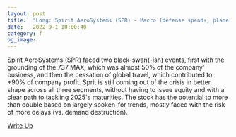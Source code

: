 ```yaml
---
layout: post
title:  "Long: Spirit AeroSystems (SPR) - Macro (defense spend↑, plane production↑) and idio (cost basis↓, revenue potential↑) moving in the right direction for SPR (↑ and to the →)."
date:   2022-9-1 10:00:40
category: f
og_image:
---
```


Spirit AeroSystems (SPR) faced two black-swan(-ish) events, first with the grounding of the 737 MAX, which was almost 50% of the company' business, and then the cessation of global travel, which contributed to +90% of company profit. Sprit is still coming out of the crisis in better shape across all three segments, without having to issue equity and with a clear path to tackling 2025's maturities. The stock has the potential to more than double based on largely spoken-for trends, mostly faced with the risk of more delays (vs. demand destruction).


<a href="https://csahil.github.io/assets/SPR.pdf">Write Up</a>
